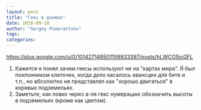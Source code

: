 ```yaml
---
layout: post
title: "Гекс в данжах"
date: 2018-09-10
author: "Sergey Pomerantsev"
tags:
categories:
---
```


https://plus.google.com/u/0/101427148501159933397/posts/hLWCG5icGFL

1. Кажется я понял зачем гексы используют не на "картах мира". Я был поклонником клеточек, когда дело касалось авансцен для битв и т.п., но абсолютно не представлял как "хорошо двигаться" в корявых подземельях.
2. Заметьте, как ловко через а-ля гекс нумерацию обозначить высоты в подземельях (кроме как цветом).
